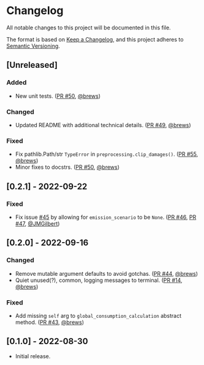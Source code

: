 # Changelog
All notable changes to this project will be documented in this file.

The format is based on [Keep a Changelog](https://keepachangelog.com/en/1.0.0/),
and this project adheres to [Semantic Versioning](https://semver.org/spec/v2.0.0.html).

## [Unreleased]
### Added
- New unit tests. ([PR #50](https://github.com/ClimateImpactLab/dscim/pull/50), [@brews](https://github.com/brews))
### Changed
- Updated README with additional technical details. ([PR #49](https://github.com/ClimateImpactLab/dscim/pull/49), [@brews](https://github.com/brews))
### Fixed
- Fix pathlib.Path/str `TypeError` in `preprocessing.clip_damages()`. ([PR #55](https://github.com/ClimateImpactLab/dscim/pull/55), [@brews](https://github.com/brews))
- Minor fixes to docstrs. ([PR #50](https://github.com/ClimateImpactLab/dscim/pull/50), [@brews](https://github.com/brews))


## [0.2.1] - 2022-09-22
### Fixed
- Fix issue [#45](https://github.com/ClimateImpactLab/dscim/issues/45) by allowing for `emission_scenario` to be `None`. ([PR #46](https://github.com/ClimateImpactLab/dscim/pull/46), [PR #47](https://github.com/ClimateImpactLab/dscim/pull/47), [@JMGilbert](https://github.com/JMGilbert))

## [0.2.0] - 2022-09-16
### Changed
- Remove mutable argument defaults to avoid gotchas. ([PR #44](https://github.com/ClimateImpactLab/dscim/pull/44), [@brews](https://github.com/brews))
- Quiet unused(?), common, logging messages to terminal. ([PR #14](https://github.com/ClimateImpactLab/dscim/pull/14), [@brews](https://github.com/brews))
### Fixed
- Add missing `self` arg to `global_consumption_calculation` abstract method. ([PR #43](https://github.com/ClimateImpactLab/dscim/pull/43), [@brews](https://github.com/brews))

## [0.1.0] - 2022-08-30
- Initial release.
